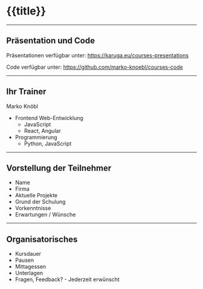 # {{title}}

---

## Präsentation und Code

Präsentationen verfügbar unter: https://karuga.eu/courses-presentations

Code verfügbar unter: https://github.com/marko-knoebl/courses-code

---

## Ihr Trainer

Marko Knöbl

- Frontend Web-Entwicklung
  - JavaScript
  - React, Angular
- Programmierung
  - Python, JavaScript

---

## Vorstellung der Teilnehmer

- Name
- Firma
- Aktuelle Projekte
- Grund der Schulung
- Vorkenntnisse
- Erwartungen / Wünsche

---

## Organisatorisches

- Kursdauer
- Pausen
- Mittagessen
- Unterlagen
- Fragen, Feedback? - Jederzeit erwünscht
